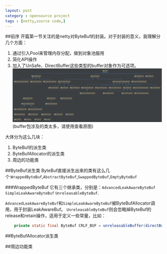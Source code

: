```yaml
---
layout: post
category : opensource project
tags : [netty,source code,]
---
```

##前序
开篇第一节关注的是netty对ByteBuf的封装。对于封装的意义，我理解分几个方面：

1. 通过引入Pool来管理内存分配，做到对象池服用
2. 简化API操作
3. 加入了UnSafe、DirectBuffer这些类型的buffer对象作为可选项。
![netty-buffer](/img/in-post/post-netty-buffer.jpg)
(buffer包涉及的类太多，请使用查看原图)

大体分为这么几块：

1. ByteBuf的派生类
2. ByteBufAllocator的派生类
3. 周边的功能类

##ByteBuf派生类
ByteBuf直接派生出来的类有这么几个:`WrappedByteBuf`,`AbstractByteBuf`,`SwappedByteBuf`,`EmptyByteBuf`

###WrappedByteBuf
它有三个继承类，分别是：`AdvancedLeakAwareByteBuf` `SimpleLeakAwareByteBuf` `UnreleasableByteBuf`.

`AdvancedLeakAwareByteBuf`和`SimpleLeakAwareByteBuf`被ByteBufAllocator调用，用于封装LeakAwareBuf。
`UnreleasableByteBuf`则会忽略掉ByteBuf的release和retain操作，适用于定义一些常量，比如：
```java
    private static final ByteBuf CRLF_BUF = unreleasableBuffer(directBuffer(CRLF.length).writeBytes(CRLF))
```

##ByteBufAllocator派生类

##周边功能类
